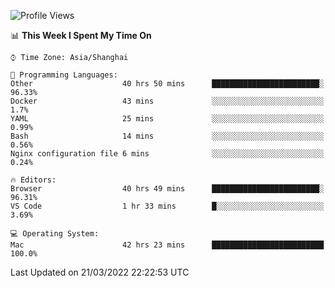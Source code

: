 <!--START_SECTION:waka-->
![Profile Views](http://img.shields.io/badge/Profile%20Views-2-blue)

📊 **This Week I Spent My Time On** 

```text
⌚︎ Time Zone: Asia/Shanghai

💬 Programming Languages: 
Other                    40 hrs 50 mins      ████████████████████████░   96.33% 
Docker                   43 mins             ░░░░░░░░░░░░░░░░░░░░░░░░░   1.7% 
YAML                     25 mins             ░░░░░░░░░░░░░░░░░░░░░░░░░   0.99% 
Bash                     14 mins             ░░░░░░░░░░░░░░░░░░░░░░░░░   0.56% 
Nginx configuration file 6 mins              ░░░░░░░░░░░░░░░░░░░░░░░░░   0.24%

🔥 Editors: 
Browser                  40 hrs 49 mins      ████████████████████████░   96.31% 
VS Code                  1 hr 33 mins        █░░░░░░░░░░░░░░░░░░░░░░░░   3.69%

💻 Operating System: 
Mac                      42 hrs 23 mins      █████████████████████████   100.0%

```


 Last Updated on 21/03/2022 22:22:53 UTC
<!--END_SECTION:waka-->